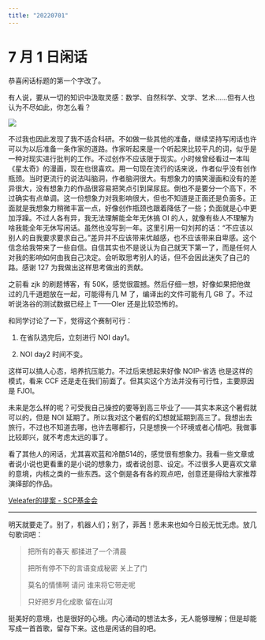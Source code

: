 ```yaml
---
title: "20220701"
---
```

7 月 1 日闲话
===

恭喜闲话标题的第一个字改了。

有人说，要从一切的知识中汲取灵感：数学、自然科学、文学、艺术……但有人也认为不尽如此，你怎么看？

![](https://cdn.luogu.com.cn/upload/image_hosting/d6hni0tq.png)

不过我也因此发现了我不适合科研。不如做一些其他的准备，继续坚持写闲话也许可以为以后准备一条作家的道路。作家听起来是一个听起来比较平凡的词，似乎是一种对现实进行批判的工作。不过创作不应该限于现实。小时候曾经看过一本叫《星太奇》的漫画，现在也很喜欢。用一句现在流行的话来说，作者似乎没有创作瓶颈。当时更流行的说法叫脑洞，作者脑洞很大。有想象力的搞笑漫画和没有的差异很大，没有想象力的作品很容易把笑点引到屎尿屁。倒也不是要分一个高下，不过确实有点单调。这一份想象力对我影响很大，但也不知道是正面还是负面多。正面就是我想象力稍微丰富一点，好像创作瓶颈也跟着降低了一些；负面就是心中更加浮躁。不过人各有异，我无法理解能全年无休搞 OI 的人，就像有些人不理解为啥我能全年无休写闲话。虽然也没写到一年。这里引用一句刘邦的话：“不应该以别人的自我要求要求自己。”差异并不应该带来优越感，也不应该带来自卑感。这个信念给我带来了一些自信。自信其实也不是说认为自己就天下第一了，而是任何人对我的影响如何由我自己决定。会听取思考别人的话，但不会因此迷失了自己的路。感谢 127 为我做出这样思考做出的贡献。

之前看 zjk 的刷题博客，有 50K，感觉很震撼。然后仔细一想，好像如果把他做过的几千道题放在一起，可能得有几 M 了，编译出的文件可能有几 GB 了。不过听说洛谷的测试数据已经上 T——OIer 还是比较恐怖的。

和同学讨论了一下，觉得这个赛制可行：

1. 在省队选完后，立刻进行 NOI day1。
  
2. NOI day2 时间不变。
  

这样可以搞人心态，培养抗压能力。不过后来想起来好像 NOIP-省选 也是这样的模式，看来 CCF 还是走在我们前面了。但其实这个方法并没有可行性，主要原因是 FJOI。

未来是怎么样的呢？可受我自己操控的要等到高三毕业了——其实本来这个暑假就可以的，但是 NOI 延期了。所以我对这个暑假的幻想就延期到高三了。我想出去旅行，不过也不知道去哪，也许去哪都行，只是想换一个环境或者心情吧。我做事比较即兴，就不考虑太远的事了。

看了其他人的闲话，尤其喜欢蓝和冷酷514的，感觉很有想象力。我看一些文章或者说小说也更看重的是小说的想象力，或者说创意、设定。不过很多人更喜欢文章的意境，内核之类的一些东西。这个倒是各有各的观点吧，创意还是得给大家推荐演绎部的作品。

[Veleafer的提案 - SCP基金会](http://scp-wiki-cn.wikidot.com/veleafer-s-proposal)

---

明天就要走了。别了，机器人们；别了，菲茜！愿未来也如今日般无忧无虑。放几句歌词吧：

> 把所有的春天 都揉进了一个清晨
> 
> 把所有停不下的言语变成秘密 关上了门
> 
> 莫名的情愫啊 请问 谁来将它带走呢
> 
> 只好把岁月化成歌 留在山河

挺美好的意境，也是很好的心境。内心涌动的想法太多，无人能够理解；但是却能写成一首首歌，留存下来。这也是闲话的目的吧。

